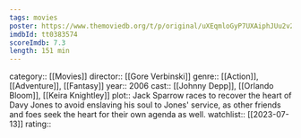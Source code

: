 ```yaml
---
tags: movies
poster: https://www.themoviedb.org/t/p/original/uXEqmloGyP7UXAiphJUu2v2pcuE.jpg
imdbId: tt0383574
scoreImdb: 7.3
length: 151 min
---
```


category:: [[Movies]]
director:: [[Gore Verbinski]]
genre:: [[Action]], [[Adventure]], [[Fantasy]]
year:: 2006
cast:: [[Johnny Depp]], [[Orlando Bloom]], [[Keira Knightley]]
plot:: Jack Sparrow races to recover the heart of Davy Jones to avoid enslaving his soul to Jones' service, as other friends and foes seek the heart for their own agenda as well.
watchlist:: [[2023-07-13]]
rating::
